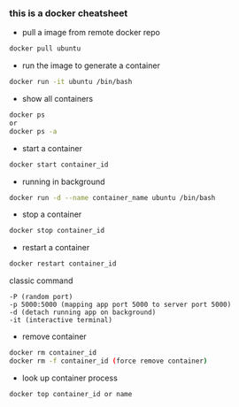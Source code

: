 ### this is a docker cheatsheet 

- pull a image from remote docker repo
```bash
docker pull ubuntu
```

- run the image to generate a container 
```bash
docker run -it ubuntu /bin/bash
```

- show all containers
```bash
docker ps 
or
docker ps -a
```

- start a container 
```bash
docker start container_id 
```

- running in background 
```bash 
docker run -d --name container_name ubuntu /bin/bash
```

- stop a container
```bash
docker stop container_id
```

- restart a container
```bash
docker restart container_id
```

classic command 
```
-P (random port)
-p 5000:5000 (mapping app port 5000 to server port 5000)
-d (detach running app on background)
-it (interactive terminal)
```
- remove container
```bash
docker rm container_id
docker rm -f container_id (force remove container)
```

- look up container process
```bash
docker top container_id or name
```

